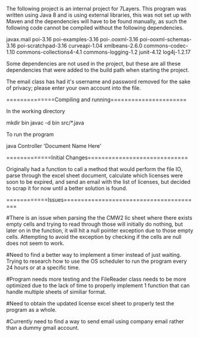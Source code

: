 The following project is an internal project for 7Layers.
This program was written using Java 8 and is using external libraries, 
this was not set up with Maven and the dependencies will have to be found
manually, as such the following code cannot be compiled without the following dependencies.

javax.mail
poi-3.16
poi-examples-3.16
poi-.ooxml-3.16
poi-ooxml-schemas-3.16
poi-scratchpad-3.16
curveapi-1.04
xmlbeans-2.6.0
commons-codec-1.10
commons-collections4-4.1
commons-logging-1.2
junit-4.12
log4j-1.2.17

Some dependencies are not used in the project, but these are all these dependencies that
were added to the build path when starting the project.

The email class has had it's username and password removed for the sake of privacy; 
please enter your own account into the file.


==============Compiling and running======================

In the working directory

mkdir bin
javac -d bin src/*.java


To run the program

java Controller 'Document Name Here'


=============Initial Changes=============================

Originally had a function to call a method that would perform the file IO, parse through
the excel sheet document, calculate which licenses were soon to be expired, and send an
email with the list of licenses, but decided to scrap it for now until a better solution
is found.

============Issues========================================

#There is an issue when parsing the the CMW2 lic sheet where there exists empty cells
and trying to read through those will initially do nothing, but later on in the function,
it will hit a null pointer exception due to those empty cells. Attempting to avoid the
exception by checking if the cells are null does not seem to work.

#Need to find a better way to implement a timer instead of just waiting. Trying to research
how to use the OS scheduler to run the program every 24 hours or at a specific time.

#Program needs more testing and the FileReader class needs to be more optimized due to the
lack of time to properly implement 1 function that can handle multiple sheets of similiar format.

#Need to obtain the updated license excel sheet to properly test the program as a whole.

#Currently need to find a way to send email using company email rather than a dummy gmail account.
